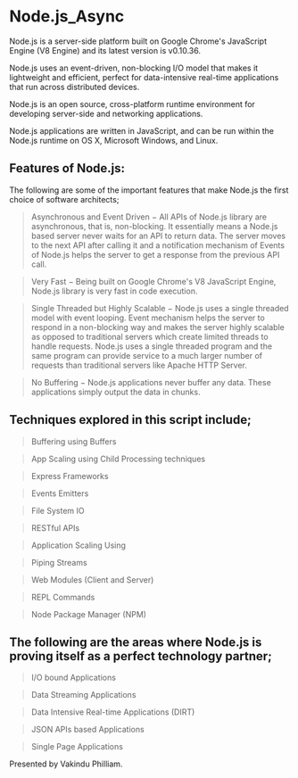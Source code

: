 # Node.js_Async
Node.js is a server-side platform built on Google Chrome's JavaScript Engine (V8 Engine) and its latest version is v0.10.36.  

Node.js uses an event-driven, non-blocking I/O model that makes it lightweight and efficient, perfect for data-intensive real-time applications that run across distributed devices.  

Node.js is an open source, cross-platform runtime environment for developing server-side and networking applications.   

Node.js applications are written in JavaScript, and can be run within the Node.js runtime on OS X, Microsoft Windows, and Linux.  

## Features of Node.js:  

The following are some of the important features that make Node.js the first choice of software architects;  

> Asynchronous and Event Driven − All APIs of Node.js library are asynchronous, that is, non-blocking. It essentially means a Node.js based server never waits for an API to return data. The server moves to the next API after calling it and a notification mechanism of Events of Node.js helps the server to get a response from the previous API call.  

> Very Fast − Being built on Google Chrome's V8 JavaScript Engine, Node.js library is very fast in code execution.  

> Single Threaded but Highly Scalable − Node.js uses a single threaded model with event looping. Event mechanism helps the server to respond in a non-blocking way and makes the server highly scalable as opposed to traditional servers which create limited threads to handle requests. Node.js uses a single threaded program and the same program can provide service to a much larger number of requests than traditional servers like Apache HTTP Server.  

> No Buffering − Node.js applications never buffer any data. These applications simply output the data in chunks.   

## Techniques explored in this script include;  

> Buffering using Buffers 

> App Scaling using Child Processing techniques 

> Express Frameworks 

> Events Emitters 

> File System IO 

> RESTful APIs 

> Application Scaling Using 

> Piping Streams 

> Web Modules (Client and Server) 

> REPL Commands 

> Node Package Manager (NPM)  

## The following are the areas where Node.js is proving itself as a perfect technology partner;  
> I/O bound Applications 

> Data Streaming Applications 

> Data Intensive Real-time Applications (DIRT) 

> JSON APIs based Applications 

> Single Page Applications   

Presented by Vakindu Philliam.
